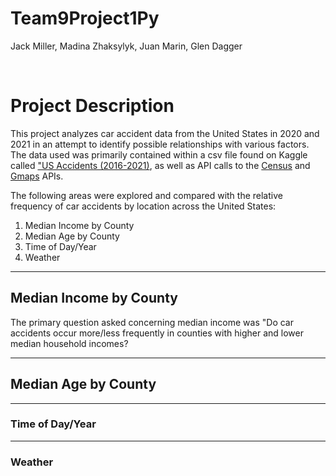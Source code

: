# Team9Project1Py
Jack Miller, Madina Zhaksylyk, Juan Marin, Glen Dagger

<br>

# Project Description

This project analyzes car accident data from the United States in 2020 and 2021 in an attempt to identify possible relationships with various factors. The data used was primarily contained within a csv file found on Kaggle called ["US Accidents (2016-2021)](https://www.kaggle.com/datasets/sobhanmoosavi/us-accidents), as well as API calls to the [Census](https://www.census.gov/data/developers/data-sets.html) and [Gmaps](https://jupyter-gmaps.readthedocs.io/en/latest/) APIs.

The following areas were explored and compared with the relative frequency of car accidents by location across the United States:

1. Median Income by County
2. Median Age by County
3. Time of Day/Year 
4. Weather

---
## Median Income by County
The primary question asked concerning median income was "Do car accidents occur more/less frequently in counties with higher and lower median household incomes?


___
## Median Age by County






___
### Time of Day/Year






___
### Weather
